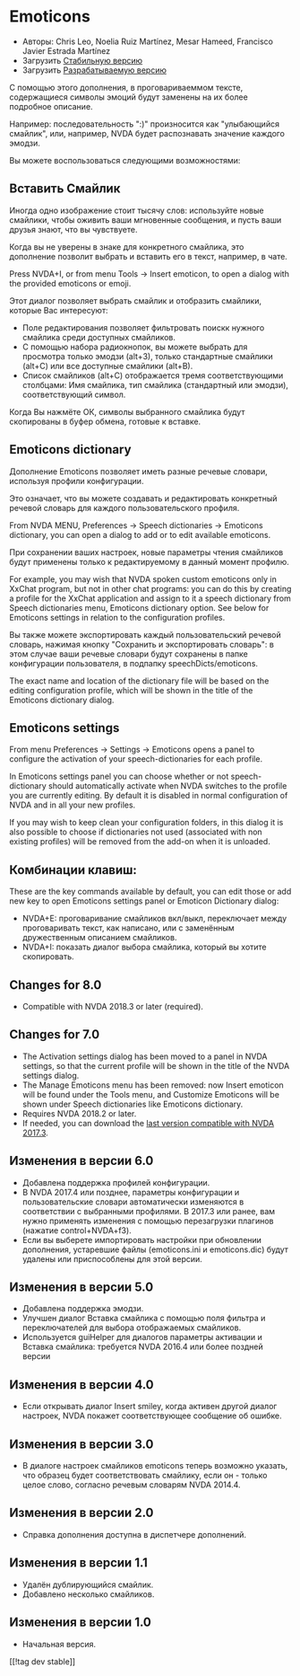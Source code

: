 # Emoticons #

* Авторы: Chris Leo, Noelia Ruiz Martínez, Mesar Hameed, Francisco Javier
  Estrada Martínez
* Загрузить [Стабильную версию][1]
* Загрузить [Разрабатываемую версию][2]

С помощью этого дополнения, в проговариваеммом тексте, содержащиеся символы
эмоций будут заменены на их более подробное описание.

Например: последовательность ":)" произносится как "улыбающийся смайлик",
или, например, NVDA будет распознавать значение каждого эмодзи.

Вы можете воспользоваться следующими возможностями:

## Вставить Смайлик ##

Иногда одно изображение стоит тысячу слов: используйте новые смайлики, чтобы
оживить ваши мгновенные сообщения, и пусть ваши друзья знают, что вы
чувствуете.

Когда вы не уверены в знаке для конкретного смайлика, это дополнение
позволит выбрать и вставить его в текст, например, в чате.

Press NVDA+I, or from menu Tools -> Insert emoticon, to open a dialog with the provided emoticons or emoji.

Этот диалог позволяет выбрать смайлик и отобразить смайлики, которые Вас
интересуют:

*	Поле редактирования позволяет фильтровать поискк нужного смайлика среди
  доступных смайликов.
*	С помощью набора радиокнопок, вы можете выбрать для просмотра только
  эмодзи (alt+З), только стандартные смайлики (alt+С) или все доступные
  смайлики (alt+В).
*	Список смайликов (alt+С) отображается тремя соответствующими столбцами:
  Имя смайлика, тип смайлика (стандартный или эмодзи), соответствующий
  символ.

Когда Вы нажмёте ОК, символы выбранного смайлика будут скопированы в буфер
обмена, готовые к вставке.

## Emoticons dictionary ##

Дополнение Emoticons позволяет иметь разные речевые словари, используя
профили конфигурации.

Это означает, что вы можете создавать и редактировать конкретный речевой
словарь для каждого пользовательского профиля.

From NVDA MENU, Preferences -> Speech dictionaries -> Emoticons dictionary, you can open a dialog to add or to edit available emoticons.

При сохранении ваших настроек, новые параметры чтения смайликов будут
применены только к редактируемому в данный момент профилю.

For example, you may wish that NVDA spoken custom emoticons only in XxChat
program, but not in other chat programs: you can do this by creating a
profile for the XxChat application and assign to it a speech dictionary from
Speech dictionaries menu, Emoticons dictionary option. See below for
Emoticons settings in relation to the configuration profiles.

Вы также можете экспортировать каждый пользовательский речевой словарь,
нажимая кнопку "Сохранить и экспортировать словарь": в этом случае ваши
речевые словари будут сохранены в папке конфигурации пользователя, в
подпапку speechDicts/emoticons.

The exact name and location of the dictionary file will be based on the
editing configuration profile, which will be shown in the title of the
Emoticons dictionary dialog.

## Emoticons settings ##

From menu Preferences -> Settings -> Emoticons opens a panel to configure the activation of your speech-dictionaries for each profile.

In Emoticons settings panel you can choose whether or not speech-dictionary should automatically activate when  NVDA switches to the   profile you are currently editing. By default it is disabled in normal configuration of NVDA and in all your new profiles.

If you may wish to keep clean your configuration folders, in this dialog it
is also possible to choose if dictionaries not used (associated with non
existing profiles) will be removed from the add-on when it is unloaded.


## Комбинации клавиш: ##

These are the key commands available by default, you can edit those or add
new key to open Emoticons settings panel or Emoticon Dictionary dialog:

* NVDA+E: проговаривание смайликов вкл/выкл, переключает между проговаривать
  текст, как написано, или с заменённым дружественным описанием смайликов.
* NVDA+I: показать диалог выбора смайлика, который вы хотите скопировать.



## Changes for 8.0 ##

* Compatible with NVDA 2018.3 or later (required).

## Changes for 7.0 ##

* The Activation settings dialog has been moved to a panel in NVDA settings,
  so that the current profile will be shown in the title of the NVDA
  settings dialog.
* The Manage Emoticons menu has been removed: now Insert emoticon will be
  found under the Tools menu, and Customize Emoticons will be shown under
  Speech dictionaries like Emoticons dictionary.
* Requires NVDA 2018.2 or later.
* If needed, you can download the [last version compatible with NVDA
  2017.3][3].

## Изменения в версии 6.0 ##

* Добавлена поддержка профилей конфигурации.
* В NVDA 2017.4 или позднее, параметры конфигурации и пользовательские
  словари автоматически изменяются в соответствии с выбранными профилями. В
  2017.3 или ранее, вам нужно применять изменения с помощью перезагрузки
  плагинов (нажатие control+NVDA+f3).
* Если вы выберете импортировать настройки при обновлении дополнения,
  устаревшие файлы (emoticons.ini и emoticons.dic) будут удалены или
  приспособлены для этой версии.

## Изменения в версии 5.0 ##

* Добавлена поддержка эмодзи.
* Улучшен диалог Вставка смайлика с помощью поля фильтра и переключателей
  для выбора отображаемых смайликов.
* Используется guiHelper для диалогов параметры активации и Вставка
  смайлика: требуется NVDA 2016.4 или более поздней версии

## Изменения в версии 4.0 ##

* Если открывать диалог Insert smiley, когда активен другой диалог настроек,
  NVDA покажет соответствующее сообщение об ошибке.


## Изменения в версии 3.0 ##

* В диалоге настроек смайликов emoticons теперь возможно указать, что
  образец будет соответствовать смайлику, если он - только целое слово,
  согласно речевым словарям NVDA 2014.4.


## Изменения в версии 2.0 ##

* Справка дополнения доступна в диспетчере дополнений.


## Изменения в версии 1.1 ##

* Удалён дублирующийся смайлик.
* Добавлено несколько смайликов.

## Изменения в версии 1.0 ##

* Начальная версия.

[[!tag dev stable]]

[1]: https://addons.nvda-project.org/files/get.php?file=emo

[2]: https://addons.nvda-project.org/files/get.php?file=emo-dev

[3]: https://addons.nvda-project.org/files/get.php?file=emo-o
